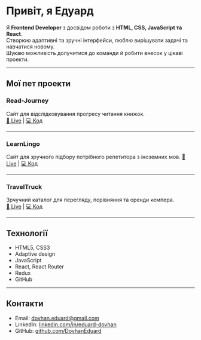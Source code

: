 # Привіт, я Едуард

Я **Frontend Developer** з досвідом роботи з **HTML, CSS, JavaScript та React**.  
Створюю адаптивні та зручні інтерфейси, люблю вирішувати задачі та навчатися новому.  
Шукаю можливість долучитися до команди й робити внесок у цікаві проекти.

---

## Мої пет проекти

### Read-Journey
Сайт для відслідковування прогресу читання книжок.  
[🔗 Live](https://read-journey-amber.vercel.app/) | [💻 Код](https://github.com/DovhanEduard/Read-Journey)

---

### LearnLingo
Сайт для зручного підбору потрібного репетитора з іноземних мов.
[🔗 Live](https://learn-lingo-taupe.vercel.app/) | [💻 Код](https://github.com/DovhanEduard/LearnLingo)

---

### TravelTruck
Зрчучний каталог для перегляду, порівняння та оренди кемпера.  
[🔗 Live](https://trial-test-task-travel-trucks.vercel.app/) | [💻 Код](https://github.com/DovhanEduard/TravelTrucks)


---

## Технології
- HTML5, CSS3
- Adaptive design
- JavaScript
- React, React Router
- Redux
- GitHub
  
---

## Контакти
- Email: dovhan.eduard@gmail.com
- LinkedIn: [linkedin.com/in/eduard-dovhan](https://www.linkedin.com/in/eduard-dovhan/)  
- GitHub: [github.com/DovhanEduard](https://github.com/DovhanEduard)
